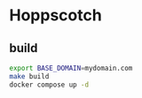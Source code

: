 # Hoppscotch

## build

```bash
export BASE_DOMAIN=mydomain.com
make build
docker compose up -d
```
